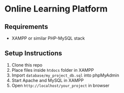 # Online Learning Platform

## Requirements
- XAMPP or similar PHP-MySQL stack

## Setup Instructions
1. Clone this repo
2. Place files inside `htdocs` folder in XAMPP
3. Import `database/my_project_db.sql` into phpMyAdmin
4. Start Apache and MySQL in XAMPP
5. Open `http://localhost/your_project` in browser
